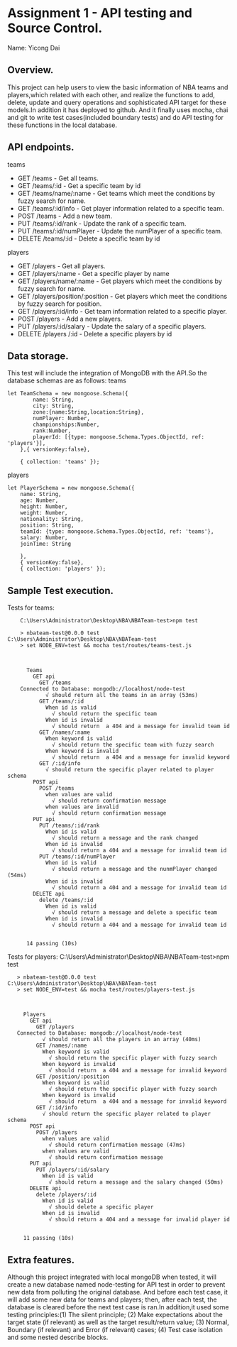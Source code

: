 # Assignment 1 - API testing and Source Control.

Name: Yicong Dai

## Overview.
This project can help users to view the basic information of NBA teams and players,which related with each other, and realize the functions to add, delete, update and query operations and sophisticated API target for these models.In addition it has deployed to github. And it finally uses mocha, chai and git to write test cases(included boundary tests) and do API testing for these functions in the local database.


## API endpoints.
teams
 + GET /teams - Get all teams.
 + GET /teams/:id - Get a specific team by id
 + GET /teams/name/:name - Get teams which meet the conditions by fuzzy search for name.
 + GET /teams/:id/info - Get player information related to a specific team.
 + POST /teams - Add a new team.
 + PUT /teams/:id/rank - Update the rank of a specific team.
 + PUT /teams/:id/numPlayer - Update the numPlayer of a specific team.
 + DELETE /teams/:id - Delete a specific team by id

players
 + GET /players - Get all players.
 + GET /players/:name - Get a specific player by name
 + GET /players/name/:name - Get players which meet the conditions by fuzzy search for name.
 + GET /players/position/:position - Get players which meet the conditions by fuzzy search for position.
 + GET /players/:id/info - Get team information related to a specific player.
 + POST /players - Add a new players.
 + PUT /players/:id/salary - Update the salary of a specific players.
 + DELETE /players /:id - Delete a specific players by id

## Data storage.
This test will include the integration of MongoDB  with the API.So the database schemas are as follows:
teams

    let TeamSchema = new mongoose.Schema({
            name: String,
            city: String,
            zone:{name:String,location:String},
            numPlayer: Number,
            championships:Number,
            rank:Number,
            playerId: [{type: mongoose.Schema.Types.ObjectId, ref: 'players'}],
        },{ versionKey:false},

        { collection: 'teams' });

players

    let PlayerSchema = new mongoose.Schema({
        name: String,
        age: Number,
        height: Number,
        weight: Number,
        nationality: String,
        position: String,
        teamId: {type: mongoose.Schema.Types.ObjectId, ref: 'teams'},
        salary: Number,
        joinTime: String

        },
        { versionKey:false},
        { collection: 'players' });

## Sample Test execution.
 Tests for teams:
 
        C:\Users\Administrator\Desktop\NBA\NBATeam-test>npm test

        > nbateam-test@0.0.0 test C:\Users\Administrator\Desktop\NBA\NBATeam-test
        > set NODE_ENV=test && mocha test/routes/teams-test.js



          Teams
            GET api
              GET /teams
        Connected to Database: mongodb://localhost/node-test
                √ should return all the teams in an array (53ms)
              GET /teams/:id
                When id is valid
                  √ should return the specific team
                When id is invalid
                  √ should return  a 404 and a message for invalid team id
              GET /names/:name
                When keyword is valid
                  √ should return the specific team with fuzzy search
                When keyword is invalid
                  √ should return  a 404 and a message for invalid keyword
              GET /:id/info
                √ should return the specific player related to player schema
            POST api
              POST /teams
                when values are valid
                  √ should return confirmation message
                when values are invalid
                  √ should return confirmation message
            PUT api
              PUT /teams/:id/rank
                When id is valid
                  √ should return a message and the rank changed
                When id is invalid
                  √ should return a 404 and a message for invalid team id
              PUT /teams/:id/numPlayer
                When id is valid
                  √ should return a message and the nunmPlayer changed (54ms)
                When id is invalid
                  √ should return a 404 and a message for invalid team id
            DELETE api
              delete /teams/:id
                When id is valid
                  √ should return a message and delete a specific team
                When id is invalid
                  √ should return a 404 and a message for invalid team id


          14 passing (10s)

 Tests for players:
       C:\Users\Administrator\Desktop\NBA\NBATeam-test>npm test

       > nbateam-test@0.0.0 test C:\Users\Administrator\Desktop\NBA\NBATeam-test
       > set NODE_ENV=test && mocha test/routes/players-test.js



         Players
           GET api
             GET /players
       Connected to Database: mongodb://localhost/node-test
               √ should return all the players in an array (40ms)
             GET /names/:name
               When keyword is valid
                 √ should return the specific player with fuzzy search
               When keyword is invalid
                 √ should return  a 404 and a message for invalid keyword
             GET /position/:position
               When keyword is valid
                 √ should return the specific player with fuzzy search
               When keyword is invalid
                 √ should return  a 404 and a message for invalid keyword
             GET /:id/info
               √ should return the specific player related to player schema
           POST api
             POST /players
               when values are valid
                 √ should return confirmation message (47ms)
               when values are valid
                 √ should return confirmation message
           PUT api
             PUT /players/:id/salary
               When id is valid
                 √ should return a message and the salary changed (50ms)
           DELETE api
             delete /players/:id
               When id is valid
                 √ should delete a specific player
               When id is invalid
                 √ should return a 404 and a message for invalid player id


         11 passing (10s)

## Extra features.
Although this project integrated with local mongoDB when tested, it will create a new database named node-testing for API test in order to prevent new data from polluting the original database. And before each test case, it will add some new data for teams and players; then, after each test, the database is cleared before the next test case is ran.In addition,it used some testing principles:(1) The silent principle; (2) Make expectations about the target state (if relevant) as well as the target result/return value; (3) Normal, Boundary (if relevant) and Error (if relevant) cases; (4) Test case isolation and some nested describe blocks.
